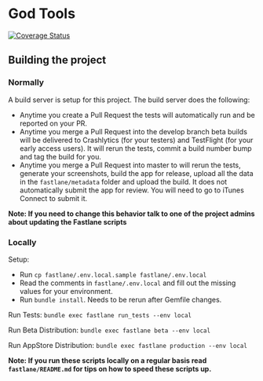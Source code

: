 # God Tools
[![Coverage Status](https://coveralls.io/repos/github/CruGlobal/godtools-swift/badge.svg?branch=develop)](https://coveralls.io/github/CruGlobal/godtools-swift?branch=develop)

## Building the project
### Normally
A build server is setup for this project. The build server does the following:

 * Anytime you create a Pull Request the tests will automatically run and be reported on your PR.
 * Anytime you merge a Pull Request into the develop branch beta builds will be delivered to Crashlytics (for your testers) and TestFlight (for your early access users). It will rerun the tests, commit a build number bump and tag the build for you.
 * Anytime you merge a Pull Request into master to will rerun the tests, generate your screenshots, build the app for release, upload all the data in the `fastlane/metadata` folder and upload the build. It does not automatically submit the app for review. You will need to go to iTunes Connect to submit it.

**Note: If you need to change this behavior talk to one of the project admins about updating the Fastlane scripts**

### Locally
Setup:
 * Run `cp fastlane/.env.local.sample fastlane/.env.local`
 * Read the comments in `fastlane/.env.local` and fill out the missing values for your environment.
 * Run `bundle install`. Needs to be rerun after Gemfile changes.

Run Tests:
`bundle exec fastlane run_tests --env local`

Run Beta Distribution:
`bundle exec fastlane beta --env local`

Run AppStore Distribution:
`bundle exec fastlane production --env local`

**Note: If you run these scripts locally on a regular basis read `fastlane/README.md` for tips on how to speed these scripts up.**

